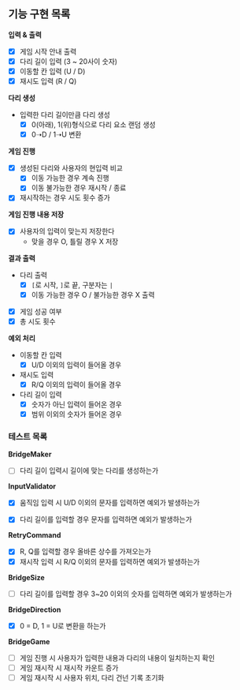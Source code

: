 ## 기능 구현 목록

**입력 & 출력**
- [x] 게임 시작 안내 출력
- [x] 다리 길이 입력 (3 ~ 20사이 숫자)
- [x] 이동할 칸 입력 (U / D)
- [x] 재시도 입력 (R / Q)

**다리 생성**
- 입력한 다리 길이만큼 다리 생성
    - [x] 0(아래), 1(위)형식으로 다리 요소 랜덤 생성
    - [x] 0➝D / 1➝U 변환

**게임 진행**
- [x] 생성된 다리와 사용자의 현입력 비교
    - [x] 이동 가능한 경우 계속 진행
    - [x] 이동 불가능한 경우 재시작 / 종료
- [x] 재시작하는 경우 시도 횟수 증가

**게임 진행 내용 저장**
- [x] 사용자의 입력이 맞는지 저장한다
    - 맞을 경우 O, 틀릴 경우 X 저장

**결과 출력**
- 다리 출력
    - [x] `[`로 시작, `]`로 끝, 구분자는 `|`
    - [x] 이동 가능한 경우 O / 불가능한 경우 X 출력
- [x] 게임 성공 여부
- [x] 총 시도 횟수

**예외 처리**
- 이동할 칸 입력
    - [x] U/D 이외의 입력이 들어올 경우
- 재시도 입력
    - [x] R/Q 이외의 입력이 들어올 경우
- 다리 길이 입력
    - [x] 숫자가 아닌 입력이 들어온 경우
    - [x] 범위 이외의 숫자가 들어온 경우

### 테스트 목록

**BridgeMaker**
- [ ] 다리 길이 입력시 길이에 맞는 다리를 생성하는가

**InputValidator**
- [x] 움직임 입력 시 U/D 이외의 문자를 입력하면 예외가 발생하는가
- [x] 다리 길이를 입력할 경우 문자를 입력하면 예외가 발생하는가


**RetryCommand**
- [x] R, Q를 입력할 경우 올바른 상수를 가져오는가
- [x] 재시작 입력 시 R/Q 이외의 문자를 입력하면 예외가 발생하는가

**BridgeSize**
- [ ] 다리 길이를 입력할 경우 3~20 이외의 숫자를 입력하면 예외가 발생하는가

**BridgeDirection**
- [x] 0 = D, 1 = U로 변환을 하는가

**BridgeGame**
- [ ] 게임 진행 시 사용자가 입력한 내용과 다리의 내용이 일치하는지 확인
- [ ] 게임 재시작 시 재시작 카운트 증가
- [ ] 게임 재시작 시 사용자 위치, 다리 건넌 기록 초기화